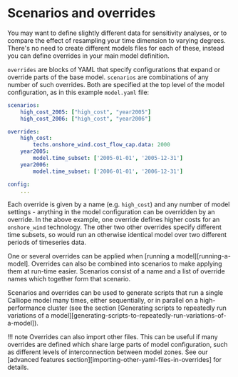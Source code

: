 
# Scenarios and overrides

You may want to define slightly different data for sensitivity analyses, or to compare the effect of resampling your time dimension to varying degrees.
There's no need to create different models files for each of these, instead you can define overrides in your main model definition.

`overrides` are blocks of YAML that specify configurations that expand or override parts of the base model.
`scenarios` are combinations of any number of such overrides.
Both are specified at the top level of the model configuration, as in this example `model.yaml` file:

```yaml
scenarios:
    high_cost_2005: ["high_cost", "year2005"]
    high_cost_2006: ["high_cost", "year2006"]

overrides:
    high_cost:
        techs.onshore_wind.cost_flow_cap.data: 2000
    year2005:
        model.time_subset: ['2005-01-01', '2005-12-31']
    year2006:
        model.time_subset: ['2006-01-01', '2006-12-31']

config:
    ...
```

Each override is given by a name (e.g. `high_cost`) and any number of model settings - anything in the model configuration can be overridden by an override.
In the above example, one override defines higher costs for an `onshore_wind` technology.
The other two other overrides specify different time subsets, so would run an otherwise identical model over two different periods of timeseries data.

One or several overrides can be applied when [running a model][running-a-model].
Overrides can also be combined into scenarios to make applying them at run-time easier.
Scenarios consist of a name and a list of override names which together form that scenario.

Scenarios and overrides can be used to generate scripts that run a single Calliope model many times, either sequentially, or in parallel on a high-performance cluster
(see the section [Generating scripts to repeatedly run variations of a model][generating-scripts-to-repeatedly-run-variations-of-a-model]).

!!! note
    Overrides can also import other files. This can be useful if many overrides are defined which share large parts of model configuration, such as different levels of interconnection between model zones.
    See our [advanced features section][importing-other-yaml-files-in-overrides] for details.<!--TODO-->
